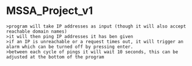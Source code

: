 # MSSA_Project_v1

    >program will take IP addresses as input (though it will also accept reachable domain names)
    >it will then ping IP addresses it has ben given
    >if an IP is unreachable or a request times out, it will trigger an alarm which can be turned off by pressing enter.
    >between each cycle of pings it will wait 10 seconds, this can be adjusted at the bottom of the program
